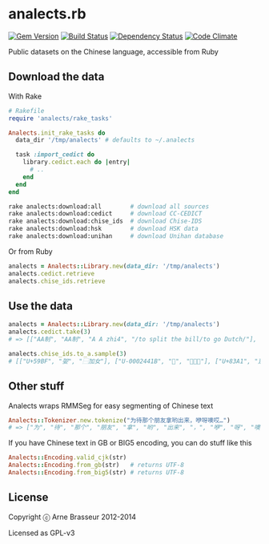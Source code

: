 analects.rb
===========

[![Gem Version](https://badge.fury.io/rb/analects.png)][gem]
[![Build Status](https://secure.travis-ci.org/plexus/analects.png?branch=master)][travis]
[![Dependency Status](https://gemnasium.com/plexus/analects.png)][gemnasium]
[![Code Climate](https://codeclimate.com/github/plexus/analects.png)][codeclimate]

[gem]: https://rubygems.org/gems/analects
[travis]: https://travis-ci.org/plexus/analects
[gemnasium]: https://gemnasium.com/plexus/analects
[codeclimate]: https://codeclimate.com/github/plexus/analects

Public datasets on the Chinese language, accessible from Ruby

## Download the data

With Rake

```ruby
# Rakefile
require 'analects/rake_tasks'

Analects.init_rake_tasks do
  data_dir '/tmp/analects' # defaults to ~/.analects

  task :import_cedict do
    library.cedict.each do |entry|
      # ..
    end
  end
end
```

```sh
rake analects:download:all        # download all sources
rake analects:download:cedict     # download CC-CEDICT
rake analects:download:chise_ids  # download Chise-IDS
rake analects:download:hsk        # download HSK data
rake analects:download:unihan     # download Unihan database
```

Or from Ruby

```ruby
analects = Analects::Library.new(data_dir: '/tmp/analects')
analects.cedict.retrieve
analects.chise_ids.retrieve
```

## Use the data

```ruby
analects = Analects::Library.new(data_dir: '/tmp/analects')
analects.cedict.take(3)
# => [["AA制", "AA制", "A A zhi4", "/to split the bill/to go Dutch/"], ["A咖", "A咖", "A ka1", "/class \"A\"/top grade/"], ["A片", "A片", "A pian4", "/adult movie/pornography/"]]

analects.chise_ids.to_a.sample(3)
# [["U+59BF", "妿", "⿱加女"], ["U-0002441B", "𤐛", "⿰火閙"], ["U+83A1", "莡", "⿱艹足"]]
```

## Other stuff

Analects wraps RMMSeg for easy segmenting of Chinese text

```ruby
Analects::Tokenizer.new.tokenize("为待那个朋友拿哟出来，咿呀噢哎…")
# => ["为", "待", "那个", "朋友", "拿", "哟", "出来", "，", "咿", "呀", "噢", "哎", "…"]
```

If you have Chinese text in GB or BIG5 encoding, you can do stuff like this

```ruby
Analects::Encoding.valid_cjk(str)
Analects::Encoding.from_gb(str)   # returns UTF-8
Analects::Encoding.from_big5(str) # returns UTF-8
```

## License

Copyright ⓒ Arne Brasseur 2012-2014

Licensed as GPL-v3
